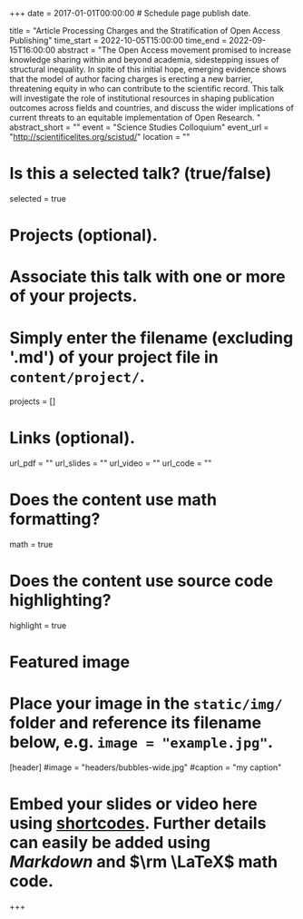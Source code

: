 +++
date = 2017-01-01T00:00:00  # Schedule page publish date.

title = "Article Processing Charges and the Stratification of Open Access Publishing"
time_start = 2022-10-05T15:00:00
time_end = 2022-09-15T16:00:00
abstract = "The Open Access movement promised to increase knowledge sharing within and beyond academia, sidestepping issues of structural inequality. In spite of this initial hope, emerging evidence shows that the model of author facing charges is erecting a new barrier, threatening equity in who can contribute to the scientific record. This talk will investigate the role of institutional resources in shaping publication outcomes across fields and countries, and discuss the wider implications of current threats to an equitable implementation of Open Research. "
abstract_short = ""
event = "Science Studies Colloquium"
event_url = "http://scientificelites.org/scistud/"
location = ""

# Is this a selected talk? (true/false)
selected = true

# Projects (optional).
#   Associate this talk with one or more of your projects.
#   Simply enter the filename (excluding '.md') of your project file in `content/project/`.
projects = []

# Links (optional).
url_pdf = ""
url_slides = ""
url_video = ""
url_code = ""

# Does the content use math formatting?
math = true

# Does the content use source code highlighting?
highlight = true

# Featured image
# Place your image in the `static/img/` folder and reference its filename below, e.g. `image = "example.jpg"`.
[header]
#image = "headers/bubbles-wide.jpg"
#caption = "my caption"

# Embed your slides or video here using [shortcodes](https://sourcethemes.com/academic/post/writing-markdown-latex/). Further details can easily be added using *Markdown* and $\rm \LaTeX$ math code.


+++

